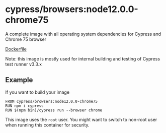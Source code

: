 # cypress/browsers:node12.0.0-chrome75

A complete image with all operating system dependencies for Cypress and Chrome 75 browser

[Dockerfile](Dockerfile)

Note: this image is mostly used for internal building and testing of Cypress test runner v3.3.x

## Example

If you want to build your image

```
FROM cypress/browsers:node12.0.0-chrome75
RUN npm i cypress
RUN $(npm bin)/cypress run --browser chrome
```

This image uses the `root` user. You might want to switch to non-root
user when running this container for security.
